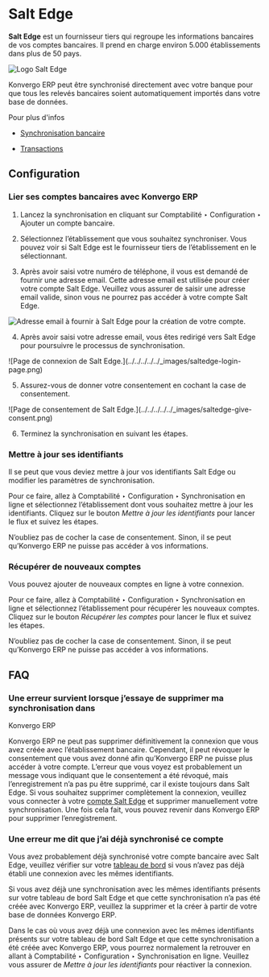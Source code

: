 # Salt Edge

**Salt Edge** est un fournisseur tiers qui regroupe les informations bancaires
de vos comptes bancaires. Il prend en charge environ 5.000 établissements dans
plus de 50 pays.

![Logo Salt Edge](../../../../../_images/saltedge-logo.png)

Konvergo ERP peut être synchronisé directement avec votre banque pour que tous les
relevés bancaires soient automatiquement importés dans votre base de données.

<div class="alert alert-secondary">
<p class="alert-title">
Pour plus d'infos</p><ul>
<li><p><a href="../bank_synchronization">Synchronisation bancaire</a></p></li>
<li><p><a href="../transactions">Transactions</a></p></li>
</ul>
</div>

## Configuration

### Lier ses comptes bancaires avec Konvergo ERP

  1. Lancez la synchronisation en cliquant sur Comptabilité ‣ Configuration ‣ Ajouter un compte bancaire.

  2. Sélectionnez l’établissement que vous souhaitez synchroniser. Vous pouvez voir si Salt Edge est le fournisseur tiers de l’établissement en le sélectionnant.

  3. Après avoir saisi votre numéro de téléphone, il vous est demandé de fournir une adresse email. Cette adresse email est utilisée pour créer votre compte Salt Edge. Veuillez vous assurer de saisir une adresse email valide, sinon vous ne pourrez pas accéder à votre compte Salt Edge.

![Adresse email à fournir à Salt Edge pour la création de votre
compte.](../../../../../_images/saltedge-contact-email.png)

  4. Après avoir saisi votre adresse email, vous êtes redirigé vers Salt Edge pour poursuivre le processus de synchronisation.

![Page de connexion de Salt Edge.](../../../../../_images/saltedge-login-
page.png)

  5. Assurez-vous de donner votre consentement en cochant la case de consentement.

![Page de consentement de Salt Edge.](../../../../../_images/saltedge-give-
consent.png)

  6. Terminez la synchronisation en suivant les étapes.

### Mettre à jour ses identifiants

Il se peut que vous deviez mettre à jour vos identifiants Salt Edge ou
modifier les paramètres de synchronisation.

Pour ce faire, allez à Comptabilité ‣ Configuration ‣ Synchronisation en ligne
et sélectionnez l’établissement dont vous souhaitez mettre à jour les
identifiants. Cliquez sur le bouton _Mettre à jour les identifiants_ pour
lancer le flux et suivez les étapes.

N’oubliez pas de cocher la case de consentement. Sinon, il se peut qu’Konvergo ERP ne
puisse pas accéder à vos informations.

### Récupérer de nouveaux comptes

Vous pouvez ajouter de nouveaux comptes en ligne à votre connexion.

Pour ce faire, allez à Comptabilité ‣ Configuration ‣ Synchronisation en ligne
et sélectionnez l’établissement pour récupérer les nouveaux comptes. Cliquez
sur le bouton _Récupérer les comptes_ pour lancer le flux et suivez les
étapes.

N’oubliez pas de cocher la case de consentement. Sinon, il se peut qu’Konvergo ERP ne
puisse pas accéder à vos informations.

## FAQ

### Une erreur survient lorsque j’essaye de supprimer ma synchronisation dans
Konvergo ERP

Konvergo ERP ne peut pas supprimer définitivement la connexion que vous avez créée
avec l’établissement bancaire. Cependant, il peut révoquer le consentement que
vous avez donné afin qu’Konvergo ERP ne puisse plus accéder à votre compte. L’erreur
que vous voyez est probablement un message vous indiquant que le consentement
a été révoqué, mais l’enregistrement n’a pas pu être supprimé, car il existe
toujours dans Salt Edge. Si vous souhaitez supprimer complètement la
connexion, veuillez vous connecter à votre [compte Salt
Edge](https://www.saltedge.com/dashboard) et supprimer manuellement votre
synchronisation. Une fois cela fait, vous pouvez revenir dans Konvergo ERP pour
supprimer l’enregistrement.

### Une erreur me dit que j’ai déjà synchronisé ce compte

Vous avez probablement déjà synchronisé votre compte bancaire avec Salt Edge,
veuillez vérifier sur votre [tableau de
bord](https://www.saltedge.com/dashboard) si vous n’avez pas déjà établi une
connexion avec les mêmes identifiants.

Si vous avez déjà une synchronisation avec les mêmes identifiants présents sur
votre tableau de bord Salt Edge et que cette synchronisation n’a pas été créée
avec Konvergo ERP, veuillez la supprimer et la créer à partir de votre base de données
Konvergo ERP.

Dans le cas où vous avez déjà une connexion avec les mêmes identifiants
présents sur votre tableau de bord Salt Edge et que cette synchronisation a
été créée avec Konvergo ERP, vous pourrez normalement la retrouver en allant à
Comptabilité ‣ Configuration ‣ Synchronisation en ligne. Veuillez vous assurer
de _Mettre à jour les identifiants_ pour réactiver la connexion.

